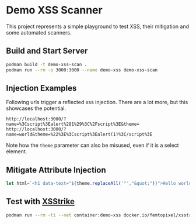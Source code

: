 # Demo XSS Scanner

This project represents a simple playground to test XSS, their mitigation and some automated scanners.

## Build and Start Server

```sh
podman build -t demo-xss-scan .
podman run --rm -p 3000:3000 --name demo-xss demo-xss-scan
```

## Injection Examples

Following urls trigger a reflected xss injection. There are a lot more, but this showcases the potential.

```
http://localhost:3000/?name=%3Cscript%3Ealert%281%29%3C%2Fscript%3E&theme=
http://localhost:3000/?name=world&theme=%22%3E%3Cscript%3Ealert(1)%3C/script%3E
```

Note how the `theme` parameter can also be misused, even if it is a select element.

## Mitigate Attribute Injection
```js
let html=`<h1 data-text="${theme.replaceAll('"',"&quot;")}">Hello world</h1>`
```

## Test with [XSStrike](https://github.com/s0md3v/XSStrike)

```sh
podman run --rm -ti --net container:demo-xss docker.io/femtopixel/xsstrike -u 'http://localhost:3000/?name=world3&theme='
```